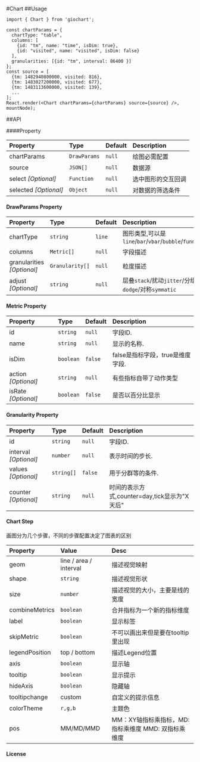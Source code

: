 #Chart
##Usage
```
import { Chart } from 'giochart';

const chartParams = {
  chartType: "table",
  columns: [
    {id: "tm", name: "time", isDim: true},
    {id: "visited", name: "visited", isDim: false}
  ],
  granularities: [{id: "tm", interval: 86400 }]
};
const source = [
  {tm: 1482940800000, visited: 816},
  {tm: 1483027200000, visited: 677},
  {tm: 1483113600000, visited: 139},
  ...
];
React.render(<Chart chartParams={chartParams} source={source} />, mountNode);
```
##API

####Property

| Property              | Type                | Default |    Description    |
| :-------------------- | :------------------ | :------ | :---------------- |
| chartParams           | `DrawParams`        | `null`  |      绘图必需配置   |
| source                | `JSON[]`            | `null`  |       数据源       |
| select *[Optional]*   | `Function`          | `null`  |  选中图形的交互回调 |
| selected *[Optional]* | `Object`            | `null`  |  对数据的筛选条件   |

#### DrawParams Property

| Property              | Type                | Default |    Description    |
| :-------------------- | :------------------ | :------ | :---------------- |
| chartType             | `string`            | `line`  |  图形类型,可以是 `line`/`bar`/`vbar`/`bubble`/`funnel`.       |
| columns               | `Metric[]`          | `null`  |  字段描述          |
| granularities *[Optional]*| `Granularity[]` | `null`  |  粒度描述          |
| adjust *[Optional]*   | `string`            | `null`  |  层叠`stack`/扰动`jitter`/分组`dodge`/对称`symmatic` |

#### Metric Property
| Property       | Type                | Default |    Description    |
| :------------- | :------------------ | :------ | :---------------- |
| id             | `string`            | `null`  |  字段ID.       |
| name           | `string`            | `null`  |  显示的名称.       |
| isDim          | `boolean`            | `false` |  false是指标字段，true是维度字段.       |
| action *[Optional]* | `string`            | `null`  |  有些指标自带了动作类型 |
| isRate *[Optional]* | `boolean`            | `false`  |  是否以百分比显示 |

#### Granularity Property ###
| Property              | Type                | Default |    Description                            |
| :-------------------- | :------------------ | :------ | :---------------------------------------- |
| id                    | `string`            | `null`  |  字段ID.                                   |
| interval *[Optional]* | `number`            | `null`  |  表示时间的步长.                            |
| values  *[Optional]*  | `string[]`          | `false` |  用于分群等的条件.                          |
| counter *[Optional]*  | `string`            | `null`  | 时间的表示方式,counter=day,tick显示为"X天后" |

#### Chart Step #####
画图分为几个步骤，不同的步骤配置决定了图表的区别

| Property | Value | Desc |
| :------- | :---- | :-------- |
| geom     | line / area / interval | 描述视觉映射 |
| shape    | `string` | 描述视觉形状 |
| size     | `number` | 描述视觉的大小，主要是线的宽度 |
| combineMetrics | `boolean` | 合并指标为一个新的指标维度 |
| label    | `boolean` | 显示标签 |
| skipMetric | `boolean` | 不可以画出来但是要在tooltip里出现 |
| legendPosition | top / bottom | 描述Legend位置 |
| axis | `boolean` | 显示轴 |
| tooltip | `boolean` | 显示提示 |
| hideAxis | `boolean` | 隐藏轴 |
| tooltipchange | custom | 自定义的提示信息 |
| colorTheme | `r,g,b` | 主题色 |
| pos | MM/MD/MMD | MM：XY轴指标乘指标，MD:指标乘维度 MMD: 双指标乘维度 |

#### License ####
